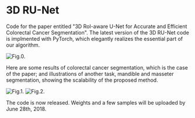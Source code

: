 # 3D RU-Net

Code for the paper entitled "3D RoI-aware U-Net for Accurate and Efficient Colorectal Cancer Segmentation".
The latest version of the 3D RU-Net code is implmented with PyTorch, which elegantly realizes the essential part of our algorithm.

![Fig.0.](https://github.com/huangyjhust/3D-RU-Net/blob/master/Images/R-UNet.png)

Here are some results of colorectal cancer segmentation, which is the case of the paper; and illustrations of another task, mandible and masseter segmentation, showing the scalability of the proposed method.

![Fig.1.](https://github.com/huangyjhust/3D-RU-Net/blob/master/Images/Results2.png)
![Fig.2.](https://github.com/huangyjhust/3D-RU-Net/blob/master/Images/Results1.png)

The code is now released. Weights and a few samples will be uploaded by June 28th, 2018.
